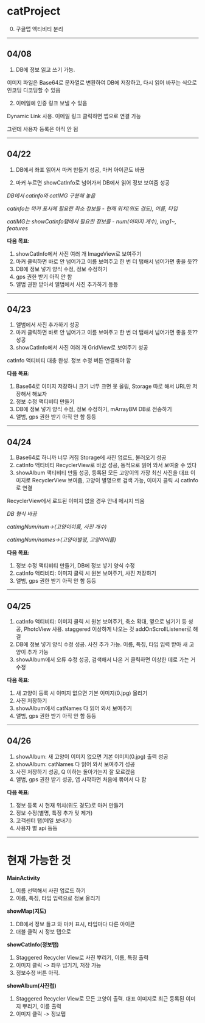 # catProject

0. 구글맵 액티비티 분리

---
## 04/08

1. DB에 정보 읽고 쓰기 가능.

이미지 파일은 Base64로 문자열로 변환하여 DB에 저장하고, 다시 읽어 바꾸는 식으로 인코딩 디코딩할 수 있음

2. 이메일에 인증 링크 보낼 수 있음

Dynamic Link 사용. 이메일 링크 클릭하면 앱으로 연결 가능

그런데 사용자 등록은 아직 안 됨

---
## 04/22

1. DB에서 좌표 읽어서 마커 만들기
성공, 마커 아이콘도 바꿈

2. 마커 누르면 showCatInfo로 넘어가서 DB에서 읽어 정보 보여줌
성공

*DB에서 catinfo와 catIMG 구분해 놓음*

*catinfo는 마커 표시에 필요한 최소 정보들 - 현재 위치(위도 경도), 이름, 타입*

*catIMG는 showCatInfo탭에서 필요한 정보들 - num(이미지 개수), img1~, features*


**다음 목표:**
1. showCatInfo에서 사진 여러 개 ImageView로 보여주기
2. 마커 클릭하면 바로 안 넘어가고 이름 보여주고 한 번 더 탭해서 넘어가면 좋을 듯??
3. DB에 정보 넣기 양식 수정, 정보 수정하기
4. gps 권한 받기 아직 안 함
5. 앨범 권한 받아서 앨범에서 사진 추가하기
등등

---
## 04/23

1. 앨범에서 사진 추가하기
성공
2. 마커 클릭하면 바로 안 넘어가고 이름 보여주고 한 번 더 탭해서 넘어가면 좋을 듯??
성공
3. showCatInfo에서 사진 여러 개 GridView로 보여주기
성공

catInfo 액티비티 대충 완성. 정보 수정 버튼 연결해야 함

**다음 목표:**
1. Base64로 이미지 저장하니 크기 너무 크면 못 올림, Storage 따로 해서 URL만 저장해서 해보자
2. 정보 수정 액티비티 만들기
3. DB에 정보 넣기 양식 수정, 정보 수정하기, mArrayBM DB로 전송하기
4. 앨범, gps 권한 받기 아직 안 함
등등

---
## 04/24

1. Base64로 하니까 너무 커짐 Storage에 사진 업로드, 불러오기
성공
2. catInfo 액티비티 RecyclerView로 바꿈
성공, 동적으로 읽어 와서 보여줄 수 있다
3. showAlbum 액티비티 만듦
성공, 등록된 모든 고양이의 가장 최신 사진을 대표 이미지로 RecyclerView 보여줌, 고양이 별명으로 검색 가능, 이미지 클릭 시 catInfo로 연결

RecyclerView에서 로드된 이미지 없을 경우 안내 메시지 띄움


*DB 형식 바꿈*

*catImgNum/num->(고양이이름, 사진 개수)*

*catImgNum/names->(고양이별명, 고양이이름)*


**다음 목표:**
1. 정보 수정 액티비티 만들기, DB에 정보 넣기 양식 수정
2. catInfo 액티비티: 이미지 클릭 시 원본 보여주기, 사진 저장하기
3. 앨범, gps 권한 받기 아직 안 함
등등

---
## 04/25

1. catInfo 액티비티: 이미지 클릭 시 원본 보여주기, 축소 확대, 옆으로 넘기기 등
성공, PhotoView 사용. staggered 이상하게 나오는 것 addOnScrollListener로 해결
2. DB에 정보 넣기 양식 수정
성공. 사진 추가 가능. 이름, 특징, 타입 입력 받아 새 고양이 추가 가능
3. showAlbum에서 오류 수정
성공, 검색해서 나온 거 클릭하면 이상한 데로 가는 거 수정


**다음 목표:**
1. 새 고양이 등록 시 이미지 없으면 기본 이미지(0.jpg) 올리기
2. 사진 저장하기
3. showAlbum에서 catNames 다 읽어 와서 보여주기
4. 앨범, gps 권한 받기 아직 안 함
등등

---
## 04/26

1. showAlbum: 새 고양이 이미지 없으면 기본 이미지(0.jpg) 출력
성공
2. showAlbum: catNames 다 읽어 와서 보여주기
성공
3. 사진 저장하기
성공, Q 이하는 돌아가는지 잘 모르겠음
4. 앨범, gps 권한 받기
성공, 앱 시작하면 처음에 묶어서 다 함

**다음 목표:**
1. 정보 등록 시 현재 위치(위도 경도)로 마커 만들기
2. 정보 수정(별명, 특징 추가 및 제거)
3. 고객센터 탭(메일 보내기)
4. 사용자 별 api
등등

---
# 현재 가능한 것

**MainActivity**
1. 이름 선택해서 사진 업로드 하기
2. 이름, 특징, 타입 입력으로 정보 올리기

**showMap(지도)**
1. DB에서 정보 들고 와 마커 표시, 타입마다 다른 아이콘
2. 더블 클릭 시 정보 탭으로

**showCatInfo(정보탭)**
1. Staggered Recycler View로 사진 뿌리기, 이름, 특징 출력
2. 이미지 클릭 -> 좌우 넘기기, 저장 가능
3. 정보수정 버튼 아직.

**showAlbum(사진첩)**
1. Staggered Recycler View로 모든 고양이 출력. 대표 이미지로 최근 등록된 이미지 뿌리기, 이름 출력
2. 이미지 클릭 -> 정보탭
